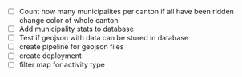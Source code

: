 - [ ] Count how many municipalites per canton if all have been ridden change color of whole canton
- [ ] Add municipality stats to database
- [ ] Test if geojson with data can be stored in database
- [ ] create pipeline for geojson files
- [ ] create deployment
- [ ] filter map for activity type